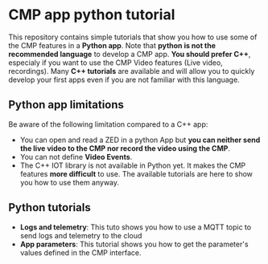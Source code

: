 # CMP app python tutorial

This repository contains simple tutorials that show you how to use some of the CMP features in a **Python app**. Note that **python is not the recommended language** to develop a CMP app. **You should prefer C++**, especialy if you want to use the CMP Video features (Live video, recordings). Many **C++ tutorials** are available and will allow you to quickly develop your first apps even if you are not familiar with this language.

## Python app limitations

Be aware of the following limitation compared to a C++ app:
- You can open and read a ZED in a python App but **you can neither send the live video to the CMP nor record the video using the CMP**. 
- You can not define **Video Events**.
- The C++ IOT library is not available in Python yet. It makes the CMP features **more difficult** to use. The available tutorials are here to show you how to use them anyway.

## Python tutorials
- **Logs and telemetry**: This tuto shows you how to use a MQTT topic to send logs and telemetry to the cloud
- **App parameters**: This tutorial shows you how to get the parameter's values defined in the CMP interface.